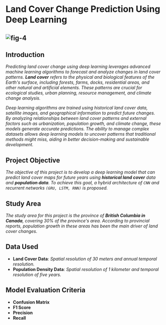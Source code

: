 # Land Cover Change Prediction Using Deep Learning

![fig-4](https://github.com/user-attachments/assets/c3e1d9b3-b18a-4264-a90b-68d111f9ebfe)
---

## Introduction

*Predicting land cover change using deep learning leverages advanced machine learning algorithms to forecast and analyze changes in land cover patterns. **Land cover** refers to the physical and biological features of the Earth's surface, including forests, farms, docks, residential areas, and other natural and artificial elements. These patterns are crucial for ecological studies, urban planning, resource management, and climate change analysis.*

*Deep learning algorithms are trained using historical land cover data, satellite images, and geographical information to predict future changes. By analyzing relationships between land cover patterns and external factors such as urbanization, population growth, and climate change, these models generate accurate predictions. The ability to manage complex datasets allows deep learning models to uncover patterns that traditional methods might miss, aiding in better decision-making and sustainable development.*

## Project Objective

*The objective of this project is to develop a deep learning model that can predict land cover maps for future years using **historical land cover** data and **population data**. To achieve this goal, a hybrid architecture of `CNN` and recurrent networks `(GRU, LSTM, RNN)` is proposed.*


## Study Area

*The study area for this project is the province of **British Columbia in Canada**, covering 30% of the province's area. According to provincial reports, population growth in these areas has been the main driver of land cover changes.*

## Data Used

- **Land Cover Data**: *Spatial resolution of 30 meters and annual temporal resolution.*
- **Population Density Data**: *Spatial resolution of 1 kilometer and temporal resolution of five years.*

## Model Evaluation Criteria

- **Confusion Matrix**
- **F1 Score**
- **Precision**
- **Recall**
